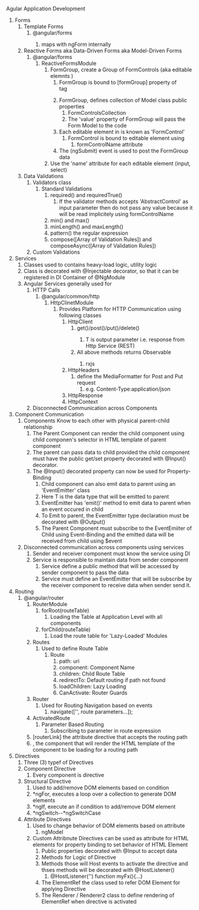 Agular Application Development

1. Forms
   1. Template Forms
      1. @angular/forms
         1. <form></form> maps with ngForm internally
   2. Reactive Forms aka Data-Driven Forms aka Model-Driven Forms
      1. @angular/forms
         1. ReactiveFormsModule 
            1. FormGroup, create a Group of FormControls (aka editable elemnts )
               1. FormGroup is bound to [formGroup] property of <form> tag
               2. FormGroup, defines collection of Model class public properties 
                  1. FormControlsCollection
                  2. The 'value' property of FormGroup will pass the Form Model to the code
               3. Each editable element in <form></form> is known as 'FormControl'
                  1. FormControl is bound to editable element using
                     1. formControlName attribute
               4. The (ngSubmit) event is used to post the FormGroup data 
            2. Use the 'name' attribute for each editable element (input, select)
   3. Data Validations
      1. Validators class
         1. Standard Validations
            1. required() and requiredTrue()
               1. If the validator methods accepts 'AbstractControl' as input parameter then do not pass any value because it will be read implicitely using formControlName
            2. min() and max()
            3. minLength() and maxLength()
            4. pattern() the regular expression
            5. compose([Array of Validation Rules]) and composeAsync([Array of Validation Rules])
      2. Custom Validations
2. Services
   1. Classes used to contains heavy-load logic, utility logic
   2. Class is decorated with @Injectable decorator, so that it can be registered in DI Container of @NgModule
   3. Angular Services generally used for
      1. HTTP Calls
         1. @angular/common/http
            1. HttpClinetModule
               1. Provides Platform for HTTP Communication using following classes
                  1. HttpClient
                     1. get<T>()/post<T>()/put<T>()/delete<T>()
                        1. T is output parameter i.e. response from Http Service (REST)
                     2. All above methods returns Observable<T>
                        1. rxjs 
                  2. HttpHeaders
                     1. define the MediaFormatter for Post and Put request
                        1. e.g. Content-Type:application/json
                  3. HttpResponse
                  4. HttpContext
      2. Disconnected Communication across Components
3. Component Communication
   1. Components Know to each other with physical parent-child relationship
      1. The Parent Component can render the child component using child componen's selector in HTML template of parent component
      2. The parent can pass data to child provided the child component must have the public get/set property decorated with @Input() decorator.
      3. The @Input() decorated property can now be used for Property-Binding 
         1. Child component can also emit data to parent using an 'EventEmitter<T>' class
         2. Here T is the data type that will be emitted to parent
         3. EventEmitter<T> has 'emit()' method to emit data to parent when an event occured in child
         4. To Emit to parent, the EventEmitter type declaration must be decorated with @Output()
         5. The Parent Component must subscribe to the EventEmiiter of Child using Event-Binding and the emitted data will be received from child using $event 
   2. Disconnected communication across components using services
      1. Sender and receiver component must know the service using DI
      2. Service is responsible to maintain data from sender component
         1. Service define a public method that will be accessed by sender component to pass the data
         2. Service must define an EventEmitter<T> that will be subscribe by the receiver component to receive data when sender send it.   
4. Routing
   1. @angular/router
      1. RouterModule
         1. forRoot(routeTable)
            1. Loading the Table at Application Level with all components
         2. forChild(routeTable)
            1. Load the route table for 'Lazy-Loaded' Modules
      2. Routes
         1. Used to define Route Table
            1. Route
               1. path: uri
               2. component: Component Name
               3. children: Child Route Table
               4. redirectTo: Default routing if path not found
               5. loadChildren: Lazy Loading
               6. CanActivate: Router Guards
      3. Router
         1. Used for Routing Navigation based on events
            1. navigate(['<PATH>', route parameters...]);
      4. ActivatedRoute
         1. Parameter Based Routing
            1. Subscribing to parameter in route expression 
      5. [routerLink] the attribute directive that accepts the routing path
      6. <router-outlet></router-outlet>, the component that will render the HTML template of the component to be loading for a routing path
5. Directives
   1. Three (3) typef of Directives
   2. Component Directive
      1. Every component is directive
   3. Structural Directive
      1. Used to add/remove DOM elements based on condition
      2. *ngFor, executes a loop over a collection to generate DOM elements
      3. *ngIf, execute an if condition to add/remove DOM element
      4. *ngSwitch--*ngSwitchCase
   4. Attribute Directives
      1. Used to change behavior of DOM elements based on attribute
         1. ngModel
      2. Custom Attribnute Directives can be used as attribute for HTML elements for property binding to set behavior of HTML Element
         1. Public properties decorated with @Input to accept data
         2. Methods for Logic of Directive
         3. Methods those will Host events to activate the directive and thses methods will be decorated with @HostListener()
            1. @HostListener('<DOM Event>') function myFx(){...}
         4. The ElementRef the class used to refer DOM Element for applying Directive
         5. The Renderer / Renderer2  class to define rendering of ElementRef when directive is activated
